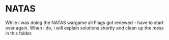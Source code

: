 # NATAS

While i was doing the NATAS wargame all Flags got renewed - have to start over again. When i do, i will explain solutions shortly and clean up the mess in this folder.